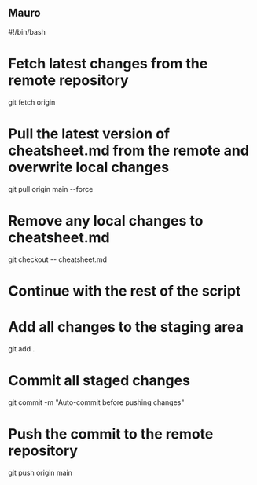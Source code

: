 ## Mauro 
#!/bin/bash

# Fetch latest changes from the remote repository
git fetch origin

# Pull the latest version of cheatsheet.md from the remote and overwrite local changes
git pull origin main --force

# Remove any local changes to cheatsheet.md
git checkout -- cheatsheet.md

# Continue with the rest of the script
# Add all changes to the staging area
git add .

# Commit all staged changes
git commit -m "Auto-commit before pushing changes"

# Push the commit to the remote repository
git push origin main
